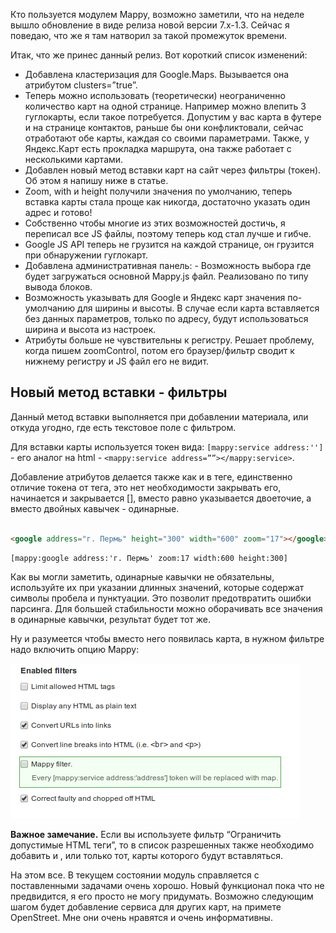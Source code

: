 Кто пользуется модулем Mappy, возможно заметили, что на неделе вышло обновление
в виде релиза новой версии 7.x-1.3. Сейчас я поведаю, что же я там натворил за
такой промежуток времени.

Итак, что же принес данный релиз. Вот короткий список изменений:

- Добавлена кластеризация для Google.Maps. Вызывается она атрибутом
  clusters=”true”.
- Теперь можно использовать (теоретически) неограниченно количество карт на
  одной странице. Например можно влепить 3 гуглокарты, если такое потребуется.
  Допустим у вас карта в футере и на странице контактов, раньше бы они
  конфликтовали, сейчас отработают обе карты, каждая со своими параметрами.
  Также, у Яндекс.Карт есть прокладка маршрута, она также работает с несколькими
  картами.
- Добавлен новый метод вставки карт на сайт через фильтры (токен). Об этом я
  напишу ниже в статье.
- Zoom, with и height получили значения по умолчанию, теперь вставка карты стала
  проще как никогда, достаточно указать один адрес и готово!
- Собственно чтобы многие из этих возможностей достичь, я переписал все JS
  файлы, поэтому теперь код стал лучше и гибче.
- Google JS API теперь не грузится на каждой странице, он грузится при
  обнаружении гуглокарт.
- Добавлена административная панель: - Возможность выбора где будет загружаться
  основной Mappy.js файл. Реализовано по типу вывода блоков.
- Возможность указывать для Google и Яндекс карт значения по-умолчанию для
  ширины и высоты. В случае если карта вставляется без данных параметров, только
  по адресу, будут использоваться ширина и высота из настроек.
- Атрибуты больше не чувствительны к регистру. Решает проблему, когда пишем
  zoomControl, потом его браузер/фильтр сводит к нижнему регистру и JS файл его
  не видит.

Новый метод вставки - фильтры
-----------------------------

Данный метод вставки выполняется при добавлении материала, или откуда угодно,
где есть текстовое поле с фильтром.

Для вставки карты используется токен вида: `[mappy:service address:'']` - его
аналог на html - `<mappy:service address=””></mappy:service>`.

Добавление атрибутов делается также как и в теге, единственно отличие токена от
тега, это нет необходимости закрывать его, начинается и закрывается [], вместо
равно указывается двоеточие, а вместо двойных кавычек - одинарные.

```html {"header":"html"}

<google address="г. Пермь" height="300" width="600" zoom="17"></google>
```

```html {"header":"token"}
[mappy:google address:'г. Пермь' zoom:17 width:600 height:300]
```

Как вы могли заметить, одинарные кавычки не обязательны, используйте их при
указании длинных значений, которые содержат символы пробела и пунктуации. Это
позволит предотвратить ошибки парсинга. Для большей стабильности можно
оборачивать все значения в одинарные кавычки, результат будет тот же.

Ну и разумеется чтобы вместо него появилась карта, в нужном фильтре надо
включить опцию Mappy:

![Mappy filter](image/1.png)

**Важное замечание.** Если вы используете фильтр “Ограничить допустимые HTML
теги”, то в список разрешенных также необходимо добавить <yandex> и <google>,
или только тот, карты которого будут вставляться.

На этом все. В текущем состоянии модуль справляется с поставленными задачами
очень хорошо. Новый функционал пока что не предвидится, я его просто не могу
придумать. Возможно следующим шагом будет добавление сервиса для других карт, на
примете OpenStreet. Мне они очень нравятся и очень информативны.

